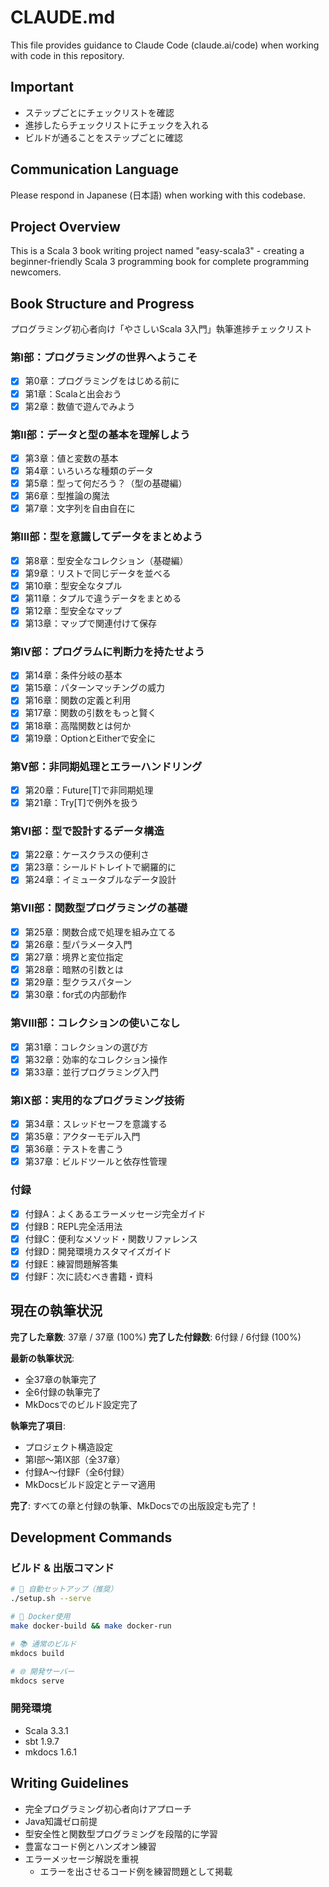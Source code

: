 # CLAUDE.md

This file provides guidance to Claude Code (claude.ai/code) when working with code in this repository.

## Important
- ステップごとにチェックリストを確認
- 進捗したらチェックリストにチェックを入れる
- ビルドが通ることをステップごとに確認

## Communication Language

Please respond in Japanese (日本語) when working with this codebase.

## Project Overview

This is a Scala 3 book writing project named "easy-scala3" - creating a beginner-friendly Scala 3 programming book for complete programming newcomers.

## Book Structure and Progress

プログラミング初心者向け「やさしいScala 3入門」執筆進捗チェックリスト

### 第I部：プログラミングの世界へようこそ
- [x] 第0章：プログラミングをはじめる前に
- [x] 第1章：Scalaと出会おう
- [x] 第2章：数値で遊んでみよう

### 第II部：データと型の基本を理解しよう
- [x] 第3章：値と変数の基本
- [x] 第4章：いろいろな種類のデータ
- [x] 第5章：型って何だろう？（型の基礎編）
- [x] 第6章：型推論の魔法
- [x] 第7章：文字列を自由自在に

### 第III部：型を意識してデータをまとめよう
- [x] 第8章：型安全なコレクション（基礎編）
- [x] 第9章：リストで同じデータを並べる
- [x] 第10章：型安全なタプル
- [x] 第11章：タプルで違うデータをまとめる
- [x] 第12章：型安全なマップ
- [x] 第13章：マップで関連付けて保存

### 第IV部：プログラムに判断力を持たせよう
- [x] 第14章：条件分岐の基本
- [x] 第15章：パターンマッチングの威力
- [x] 第16章：関数の定義と利用
- [x] 第17章：関数の引数をもっと賢く
- [x] 第18章：高階関数とは何か
- [x] 第19章：OptionとEitherで安全に

### 第V部：非同期処理とエラーハンドリング
- [x] 第20章：Future[T]で非同期処理
- [x] 第21章：Try[T]で例外を扱う

### 第VI部：型で設計するデータ構造
- [x] 第22章：ケースクラスの便利さ
- [x] 第23章：シールドトレイトで網羅的に
- [x] 第24章：イミュータブルなデータ設計

### 第VII部：関数型プログラミングの基礎
- [x] 第25章：関数合成で処理を組み立てる
- [x] 第26章：型パラメータ入門
- [x] 第27章：境界と変位指定
- [x] 第28章：暗黙の引数とは
- [x] 第29章：型クラスパターン
- [x] 第30章：for式の内部動作

### 第VIII部：コレクションの使いこなし
- [x] 第31章：コレクションの選び方
- [x] 第32章：効率的なコレクション操作
- [x] 第33章：並行プログラミング入門

### 第IX部：実用的なプログラミング技術
- [x] 第34章：スレッドセーフを意識する
- [x] 第35章：アクターモデル入門
- [x] 第36章：テストを書こう
- [x] 第37章：ビルドツールと依存性管理

### 付録
- [x] 付録A：よくあるエラーメッセージ完全ガイド
- [x] 付録B：REPL完全活用法
- [x] 付録C：便利なメソッド・関数リファレンス
- [x] 付録D：開発環境カスタマイズガイド
- [x] 付録E：練習問題解答集
- [x] 付録F：次に読むべき書籍・資料

## 現在の執筆状況

**完了した章数**: 37章 / 37章 (100%)
**完了した付録数**: 6付録 / 6付録 (100%)

**最新の執筆状況**:
- 全37章の執筆完了
- 全6付録の執筆完了
- MkDocsでのビルド設定完了

**執筆完了項目**:
- プロジェクト構造設定
- 第I部〜第IX部（全37章）
- 付録A〜付録F（全6付録）
- MkDocsビルド設定とテーマ適用

**完了**: すべての章と付録の執筆、MkDocsでの出版設定も完了！

## Development Commands

### ビルド & 出版コマンド

```bash
# 🚀 自動セットアップ（推奨）
./setup.sh --serve

# 🐳 Docker使用
make docker-build && make docker-run

# 📚 通常のビルド
mkdocs build

# 🌐 開発サーバー
mkdocs serve
```

### 開発環境
- Scala 3.3.1
- sbt 1.9.7
- mkdocs 1.6.1

## Writing Guidelines

- 完全プログラミング初心者向けアプローチ
- Java知識ゼロ前提
- 型安全性と関数型プログラミングを段階的に学習
- 豊富なコード例とハンズオン練習
- エラーメッセージ解説を重視
    - エラーを出させるコード例を練習問題として掲載
